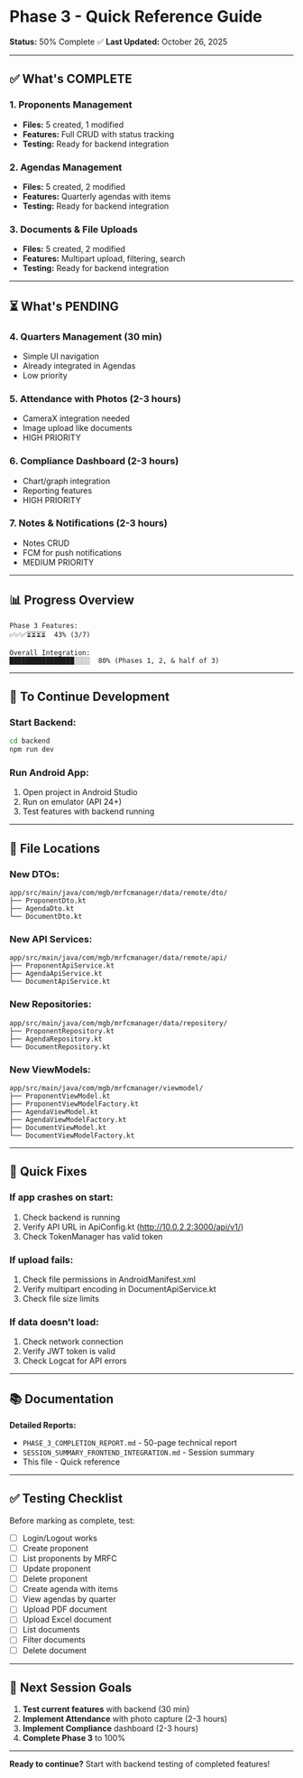 # Phase 3 - Quick Reference Guide

**Status:** 50% Complete ✅
**Last Updated:** October 26, 2025

---

## ✅ What's COMPLETE

### 1. Proponents Management
- **Files:** 5 created, 1 modified
- **Features:** Full CRUD with status tracking
- **Testing:** Ready for backend integration

### 2. Agendas Management
- **Files:** 5 created, 2 modified
- **Features:** Quarterly agendas with items
- **Testing:** Ready for backend integration

### 3. Documents & File Uploads
- **Files:** 5 created, 2 modified
- **Features:** Multipart upload, filtering, search
- **Testing:** Ready for backend integration

---

## ⏳ What's PENDING

### 4. Quarters Management (30 min)
- Simple UI navigation
- Already integrated in Agendas
- Low priority

### 5. Attendance with Photos (2-3 hours)
- CameraX integration needed
- Image upload like documents
- HIGH PRIORITY

### 6. Compliance Dashboard (2-3 hours)
- Chart/graph integration
- Reporting features
- HIGH PRIORITY

### 7. Notes & Notifications (2-3 hours)
- Notes CRUD
- FCM for push notifications
- MEDIUM PRIORITY

---

## 📊 Progress Overview

```
Phase 3 Features:
✅✅✅⏳⏳⏳⏳  43% (3/7)

Overall Integration:
████████████████░░░░  80% (Phases 1, 2, & half of 3)
```

---

## 🚀 To Continue Development

### Start Backend:
```bash
cd backend
npm run dev
```

### Run Android App:
1. Open project in Android Studio
2. Run on emulator (API 24+)
3. Test features with backend running

---

## 📁 File Locations

### New DTOs:
```
app/src/main/java/com/mgb/mrfcmanager/data/remote/dto/
├── ProponentDto.kt
├── AgendaDto.kt
└── DocumentDto.kt
```

### New API Services:
```
app/src/main/java/com/mgb/mrfcmanager/data/remote/api/
├── ProponentApiService.kt
├── AgendaApiService.kt
└── DocumentApiService.kt
```

### New Repositories:
```
app/src/main/java/com/mgb/mrfcmanager/data/repository/
├── ProponentRepository.kt
├── AgendaRepository.kt
└── DocumentRepository.kt
```

### New ViewModels:
```
app/src/main/java/com/mgb/mrfcmanager/viewmodel/
├── ProponentViewModel.kt
├── ProponentViewModelFactory.kt
├── AgendaViewModel.kt
├── AgendaViewModelFactory.kt
├── DocumentViewModel.kt
└── DocumentViewModelFactory.kt
```

---

## 🔧 Quick Fixes

### If app crashes on start:
1. Check backend is running
2. Verify API URL in ApiConfig.kt (http://10.0.2.2:3000/api/v1/)
3. Check TokenManager has valid token

### If upload fails:
1. Check file permissions in AndroidManifest.xml
2. Verify multipart encoding in DocumentApiService.kt
3. Check file size limits

### If data doesn't load:
1. Check network connection
2. Verify JWT token is valid
3. Check Logcat for API errors

---

## 📚 Documentation

**Detailed Reports:**
- `PHASE_3_COMPLETION_REPORT.md` - 50-page technical report
- `SESSION_SUMMARY_FRONTEND_INTEGRATION.md` - Session summary
- This file - Quick reference

---

## ✅ Testing Checklist

Before marking as complete, test:

- [ ] Login/Logout works
- [ ] Create proponent
- [ ] List proponents by MRFC
- [ ] Update proponent
- [ ] Delete proponent
- [ ] Create agenda with items
- [ ] View agendas by quarter
- [ ] Upload PDF document
- [ ] Upload Excel document
- [ ] List documents
- [ ] Filter documents
- [ ] Delete document

---

## 🎯 Next Session Goals

1. **Test current features** with backend (30 min)
2. **Implement Attendance** with photo capture (2-3 hours)
3. **Implement Compliance** dashboard (2-3 hours)
4. **Complete Phase 3** to 100%

---

**Ready to continue?** Start with backend testing of completed features!

